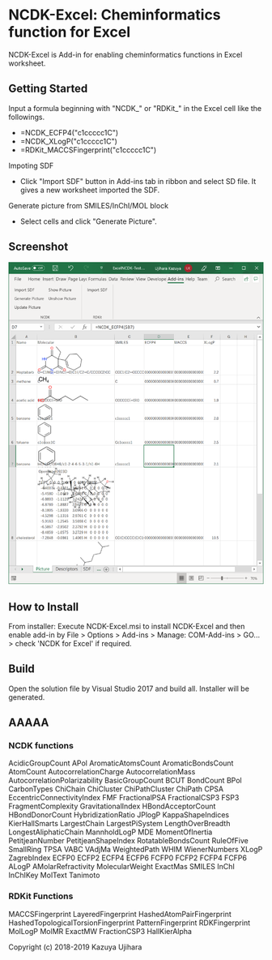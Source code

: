 NCDK-Excel: Cheminformatics function for Excel
==============================================

NCDK-Excel is Add-in for enabling cheminformatics functions in Excel worksheet.

Getting Started
---------------

Input a formula beginning with "NCDK_" or "RDKit_" in the Excel cell like the followings.
- =NCDK_ECFP4("c1ccccc1C")
- =NCDK_XLogP("c1ccccc1C")
- =RDKit_MACCSFingerprint("c1ccccc1C")

Impoting SDF
- Click "Import SDF" button in Add-ins tab in ribbon and select SD file. It gives a new worksheet imported the SDF.

Generate picture from SMILES/InChI/MOL block
- Select cells and click "Generate Picture".

Screenshot
----------

![screenshot](image/NCDK-Excel-Worksheet-1.png?raw=true)

How to Install
--------------

From installer: Execute NCDK-Excel.msi to install NCDK-Excel and then enable add-in by File > Options > Add-ins > Manage: COM-Add-ins > GO... > check 'NCDK for Excel' if required.

Build
-----

Open the solution file by Visual Studio 2017 and build all.
Installer will be generated.

AAAAA
-----

### NCDK functions

AcidicGroupCount
APol
AromaticAtomsCount
AromaticBondsCount
AtomCount
AutocorrelationCharge
AutocorrelationMass
AutocorrelationPolarizability
BasicGroupCount
BCUT
BondCount
BPol
CarbonTypes
ChiChain
ChiCluster
ChiPathCluster
ChiPath
CPSA
EccentricConnectivityIndex
FMF
FractionalPSA
FractionalCSP3
FSP3
FragmentComplexity
GravitationalIndex
HBondAcceptorCount
HBondDonorCount
HybridizationRatio
JPlogP
KappaShapeIndices
KierHallSmarts
LargestChain
LargestPiSystem
LengthOverBreadth
LongestAliphaticChain
MannholdLogP
MDE
MomentOfInertia
PetitjeanNumber
PetitjeanShapeIndex
RotatableBondsCount
RuleOfFive
SmallRing
TPSA
VABC
VAdjMa
WeightedPath
WHIM
WienerNumbers
XLogP
ZagrebIndex
ECFP0
ECFP2
ECFP4
ECFP6
FCFP0
FCFP2
FCFP4
FCFP6
ALogP
AMolarRefractivity
MolecularWeight
ExactMas
SMILES
InChI
InChIKey
MolText
Tanimoto

### RDKit Functions

MACCSFingerprint
LayeredFingerprint
HashedAtomPairFingerprint
HashedTopologicalTorsionFingerprint
PatternFingerprint
RDKFingerprint
MolLogP
MolMR
ExactMW
FractionCSP3
HallKierAlpha




Copyright (c) 2018-2019 Kazuya Ujihara
